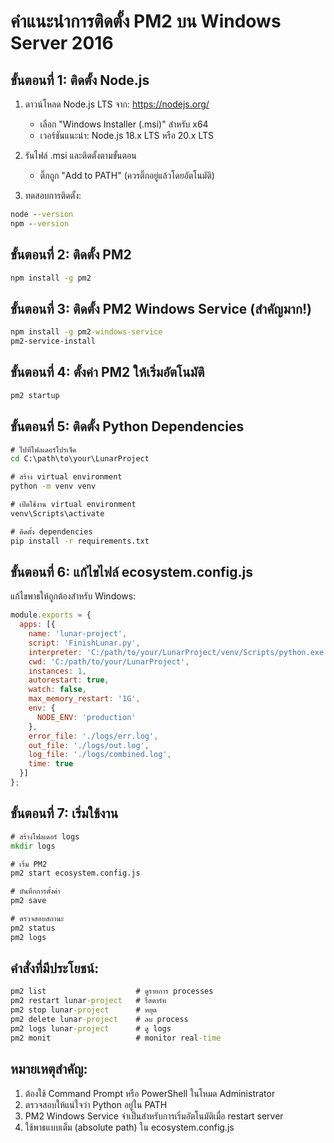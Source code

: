 # คำแนะนำการติดตั้ง PM2 บน Windows Server 2016

## ขั้นตอนที่ 1: ติดตั้ง Node.js

1. ดาวน์โหลด Node.js LTS จาก: https://nodejs.org/
   - เลือก "Windows Installer (.msi)" สำหรับ x64
   - เวอร์ชันแนะนำ: Node.js 18.x LTS หรือ 20.x LTS

2. รันไฟล์ .msi และติดตั้งตามขั้นตอน
   - ติ๊กถูก "Add to PATH" (ควรติ๊กอยู่แล้วโดยอัตโนมัติ)

3. ทดสอบการติดตั้ง:
```cmd
node --version
npm --version
```

## ขั้นตอนที่ 2: ติดตั้ง PM2

```cmd
npm install -g pm2
```

## ขั้นตอนที่ 3: ติดตั้ง PM2 Windows Service (สำคัญมาก!)

```cmd
npm install -g pm2-windows-service
pm2-service-install
```

## ขั้นตอนที่ 4: ตั้งค่า PM2 ให้เริ่มอัตโนมัติ

```cmd
pm2 startup
```

## ขั้นตอนที่ 5: ติดตั้ง Python Dependencies

```cmd
# ไปที่โฟลเดอร์โปรเจ็ค
cd C:\path\to\your\LunarProject

# สร้าง virtual environment
python -m venv venv

# เปิดใช้งาน virtual environment
venv\Scripts\activate

# ติดตั้ง dependencies
pip install -r requirements.txt
```

## ขั้นตอนที่ 6: แก้ไขไฟล์ ecosystem.config.js

แก้ไขพาธให้ถูกต้องสำหรับ Windows:

```javascript
module.exports = {
  apps: [{
    name: 'lunar-project',
    script: 'FinishLunar.py',
    interpreter: 'C:/path/to/your/LunarProject/venv/Scripts/python.exe',
    cwd: 'C:/path/to/your/LunarProject',
    instances: 1,
    autorestart: true,
    watch: false,
    max_memory_restart: '1G',
    env: {
      NODE_ENV: 'production'
    },
    error_file: './logs/err.log',
    out_file: './logs/out.log',
    log_file: './logs/combined.log',
    time: true
  }]
};
```

## ขั้นตอนที่ 7: เริ่มใช้งาน

```cmd
# สร้างโฟลเดอร์ logs
mkdir logs

# เริ่ม PM2
pm2 start ecosystem.config.js

# บันทึกการตั้งค่า
pm2 save

# ตรวจสอบสถานะ
pm2 status
pm2 logs
```

## คำสั่งที่มีประโยชน์:

```cmd
pm2 list                    # ดูรายการ processes
pm2 restart lunar-project   # รีสตาร์ท
pm2 stop lunar-project      # หยุด
pm2 delete lunar-project    # ลบ process
pm2 logs lunar-project      # ดู logs
pm2 monit                   # monitor real-time
```

## หมายเหตุสำคัญ:
1. ต้องใช้ Command Prompt หรือ PowerShell ในโหมด Administrator
2. ตรวจสอบให้แน่ใจว่า Python อยู่ใน PATH
3. PM2 Windows Service จำเป็นสำหรับการเริ่มอัตโนมัติเมื่อ restart server
4. ใช้พาธแบบเต็ม (absolute path) ใน ecosystem.config.js